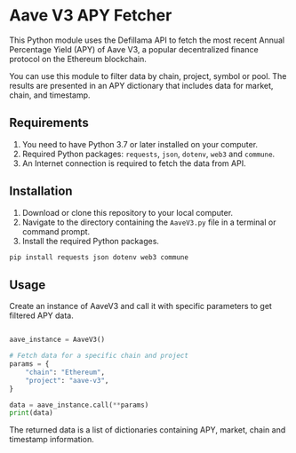 # Aave V3 APY Fetcher

This Python module uses the Defillama API to fetch the most recent Annual Percentage Yield (APY) of Aave V3, a popular decentralized finance protocol on the Ethereum blockchain. 

You can use this module to filter data by chain, project, symbol or pool. The results are presented in an APY dictionary that includes data for market, chain, and timestamp.

## Requirements

1. You need to have Python 3.7 or later installed on your computer.
2. Required Python packages: `requests`, `json`, `dotenv`, `web3` and `commune`.
3. An Internet connection is required to fetch the data from API.

## Installation

1. Download or clone this repository to your local computer.
2. Navigate to the directory containing the `AaveV3.py` file in a terminal or command prompt.
3. Install the required Python packages.

```bash
pip install requests json dotenv web3 commune
```

## Usage

Create an instance of AaveV3 and call it with specific parameters to get filtered APY data.

```python

aave_instance = AaveV3()

# Fetch data for a specific chain and project
params = {
    "chain": "Ethereum",
    "project": "aave-v3",
}

data = aave_instance.call(**params)
print(data)
```

The returned data is a list of dictionaries containing APY, market, chain and timestamp information.
